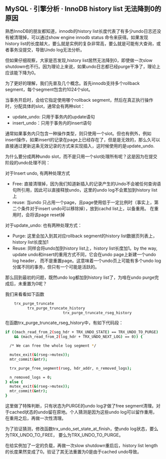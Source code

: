 ## MySQL · 引擎分析 · InnoDB history list 无法降到0的原因


熟悉InnoDB的朋友都知道，innodb的history list长度代表了有多少undo日志还没有被清理掉，可以通过show engine innodb status 命令来获得。如果发现history list的长度越大，要么就是实例的复杂非常高，要么就是可能有大查询，或者事务没提交，导致Undo log无法分析。  


但如果仔细观察，大家是否发现,history list居然无法降到0，即使做一次slow shutdown也不行。因为理论上来说，如果undo日志都已经purge干净了，理论上应该能下降为0。  


为了更好的理解，我们先普及几个概念。首先innodb支持多个rollback segment，每个segment包含约1024个slot。  


当事务开启时，会给它指定使用哪个rollback segment，然后在真正执行操作时，分配具体的slot，通常会有两种slot：  


* update_undo: 只用于事务内的update语句
* insert_undo：只用于事务内的insert语句



通常如果事务内只包含一种操作类型，则只使用一个slot。但也有例外，例如insert操作，如果insert的记录在page上已经存在了，但是是无效的，那么久可以直接通过更新这条无效记录的方式来实现插入，这时候使用的是update_undo.  


为什么要分成两种undo slot，而不是只用一个slot处理所有呢？这是因为在提交阶段的undo处理不同：  


对于Insert undo, 有两种处理方式  

* Free: 直接清理掉，因为我们知道新插入的记录产生的Undo不会被任何查询语句所引用，因此可以直接释放undo，这里的undo log不会累加到history list上
* reuse: 当undo 只占用一个page，且page使用低于一定比例时（事实上，第二个条件对于insert undo可以移除掉），放到cachd list上，以备重用。 在重用时，会将该page reset掉



对于update_undo: 也有两种处理方式：  


* Purge: 这里会加入到其对应rollback segment的history list数据页列表上，history list长度加1
* Reuse: 同样会将undo加到history list上，history list长度加1。by the way, update undo和insert的重用方式不同，它会在undo page上新建一个undo log header， 而不是重置page。这意味着一个undo页上可能有多个undo log分属不同的事务，但只有一个可能是活跃的。



那么回到最初的问题，既然undo log都加到history list了，为啥在undo purge完成后，未重置为0呢？  


我们来看看如下函数  

```bash
    trx_purge_truncate
          trx_purge_truncate_history
                          trx_purge_truncate_rseg_history

```


在函数trx_purge_truncate_rseg_history中，有如下代码段：  

```bash
if ((mach_read_from_2(seg_hdr + TRX_UNDO_STATE) == TRX_UNDO_TO_PURGE)
    && (mach_read_from_2(log_hdr + TRX_UNDO_NEXT_LOG) == 0)) {

  /* We can free the whole log segment */

  mutex_exit(&(rseg->mutex));
  mtr_commit(&mtr);

  trx_purge_free_segment(rseg, hdr_addr, n_removed_logs);

  n_removed_logs = 0;
} else {
  mutex_exit(&(rseg->mutex));
  mtr_commit(&mtr);
}

```

这里做了特殊判断，只有状态为PURGE的undo log才做了free segment清理。对于cached状态的undo留在原地。个人猜测是因为这些undo log可以留作重用， 在重用之后，再做一次性清理。  


为了验证猜测，修改函数trx_undo_set_state_at_finish，使undo log状态，要么为TRX_UNDO_TO_FREE， 要么为TRX_UNDO_TO_PURGE。  


在给实例加了一定的负载，再做一次slow shutdown重启后，history list length的长度果然变成了0。验证了其无法重置为0是由于cached undo导致。  

